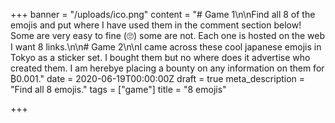 +++
banner = "/uploads/ico.png"
content = "# Game 1\n\nFind all 8 of the emojis and put where I have used them in the comment section below! Some are very easy to fine (🙄) some are not. Each one is hosted on the web I want 8 links.\n\n# Game 2\n\nI came across these cool japanese emojis in Tokyo as a sticker set. I bought them but no where does it advertise who created them. I am herebye placing a bounty on any information on them for ₿0.001."
date = 2020-06-19T00:00:00Z
draft = true
meta_description = "Find all 8 emojis."
tags = ["game"]
title = "8 emojis"

+++
